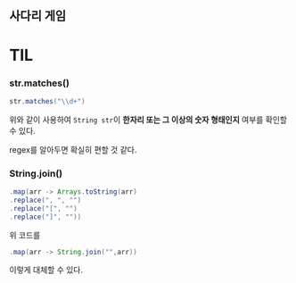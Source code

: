 ## 사다리 게임



# TIL

### str.matches()
```java
str.matches("\\d+")
```
위와 같이 사용하여 `String str`이 **한자리 또는 그 이상의 숫자 형태인지** 여부를 확인할 수 있다. 

regex를 알아두면 확실히 편할 것 같다.
### String.join()
```java
.map(arr -> Arrays.toString(arr)
.replace(", ", "")
.replace("[", "")
.replace("]", ""))
```
위 코드를
```java
.map(arr -> String.join("",arr))
```
이렇게 대체할 수 있다.
